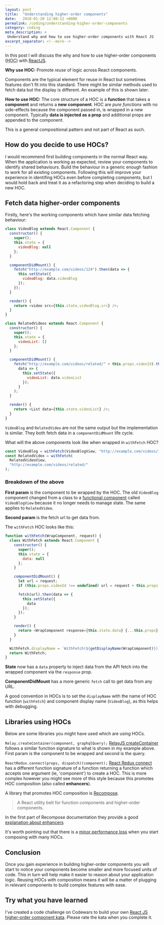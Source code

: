 ```yaml
---
layout: post
title:  "Understanding higher-order components"
date:   2018-01-20 12:00:12 +0000
permalink: /coding/understanding-higher-order-components
category: coding
meta_description: >
 Understand why and how to use higher-order components with React JS 
excerpt_separator: <!--more-->
---
```


In this post I will discuss the why and how to use higher-order components (<abbr title="higher-order component">HOC</abbr>) with [ReactJS](https://reactjs.org/).

**Why use HOC:** Promote _reuse_ of logic across React components.

Components are the typical element for reuse in React but sometimes features don't fit into this standard. There might be similar methods used to fetch data but the display is different. An example of this is shown later.

<!--more-->

**How to use HOC:** The core structure of a HOC is a **function** that takes a **component** and returns a **new component**. HOC are _pure functions_ with no side-effects because the component passed in, is wrapped in a new component. Typically **data is injected as a prop** and additional props are appended to the component.

This is a general compositional pattern and not part of React as such.

## How do you decide to use HOCs?

I would recommend first building components in the normal React way. When the application is working as expected, review your components to identify shared behaviours. Build the behaviour in a generic enough fashion to work for all existing components. Following this will improve your experience in identifing HOCs even before completing components, but I would hold back and treat it as a refactoring step when deciding to build a new HOC.

## Fetch data higher-order components

Firstly, here's the working components which have similar data fetching behaviour:

```javascript
class VideoBlog extends React.Component {
  constructor() {
    super();
    this.state = {
      videoBlog: null
    };
  }

  componentDidMount() {
    fetch("http://example.com/videos/124").then(data => {
      this.setState({
        videoBlog: data.videoBlog
      });
    });
  }

  render() {
    return <video src={this.state.videoBlog.src} />;
  }
}

class RelatedVideos extends React.Component {
  constructor() {
    super();
    this.state = {
      videoList: []
    };
  }

  componentDidMount() {
    fetch("http://example.com/videos/related/" + this.props.videoId).then(
      data => {
        this.setState({
          videoList: data.videoList
        });
      }
    );
  }

  render() {
    return <List data={this.state.videoList} />;
  }
}
```

`VideoBlog` and `RelatedVideo` are not the same output but the implementation is similar. They both fetch data in a `componentDidMount` life cycle.

What will the above components look like when wrapped in `withFetch` HOC?

```javascript
const VideoBlog = withFetch(VideoBlogView, "http://example.com/videos/124");
const RelatedVideo = withFetch(
  RelatedVideoView,
  "http://example.com/videos/related/"
);
```

### Breakdown of the above

**First param** is the component to be wrapped by the HOC. The old `VideoBlog` component changed from a class to a [functional component](https://reactjs.org/docs/components-and-props.html#functional-and-class-components) called `VideoBlogView` because it no longer needs to manage state. The same applies to `RelatedVideo`.

**Second param** is the fetch url to get data from.

The `withFetch` HOC looks like this:

```javascript
function withFetch(WrapComponent, request) {
  class WithFetch extends React.Component {
    constructor() {
      super();
      this.state = {
        data: null
      };
    }

    componentDidMount() {
      let url = request;
      if (this.props.videoId !== undefined) url = request + this.props.videoId;

      fetch(url).then(data => {
        this.setState({
          data
        });
      });
    }

    render() {
      return <WrapComponent response={this.state.data} {...this.props} />;
    }
  }

  WithFetch.displayName = `WithFetch(${getDisplayName(WrapComponent)})`;
  return WithFetch;
}
```

**State** now has a `data` property to inject data from the API fetch into the wrapped component via the `response` prop.

**ComponentDidMount** has a more generic `fetch` call to get data from any URL.

A good convention in HOCs is to set the `displayName` with the name of HOC function (`withFetch`) and component display name (`VideoBlog`), as this helps with debugging.

## Libraries using HOCs

Below are some libraries you might have used which are using HOCs.

`Relay.createContainer(component, graphqlQuery);` [RelayJS createContainer](https://facebook.github.io/relay/docs/en/classic/classic-api-reference-relay-container.html) follows a similar function signature to what is shown in my example above. First param is the component to be wrapped and second is the query.

`ReactRedux.connect(props, dispatch)(component);` [React Redux connect](https://github.com/reactjs/react-redux/blob/master/docs/api.md#connectmapstatetoprops-mapdispatchtoprops-mergeprops-options) has a different function signature of a function returning a function which accepts one argument (ie, 'component') to create a HOC. This is more complex however you might see more of this style because this promotes HOC composition (also called **enhancers**).

A library that promotes HOC composition is [Recompose](https://github.com/acdlite/recompose).

> A React utility belt for function components and higher-order components.

In the first part of Recompose documentation they provide a good [explanation about enhancers](https://github.com/acdlite/recompose/blob/master/docs/API.md)

It's worth pointing out that there is a [minor performance loss](https://github.com/acdlite/recompose/blob/master/docs/performance.md) when you start composing with many HOCs.

## Conclusion

Once you gain experience in building higher-order components you will start to notice your components become smaller and more focused units of code. This in turn will help make it easier to reason about your application logic. Reusing HOCs with composition means it will be a matter of plugging in relevant components to build complex features with ease.

## Try what you have learned

I've created a code challenge on Codewars to build your own [React JS higher-order component kata](https://www.codewars.com/kata/truncate-paragraph-using-higher-order-component-in-react-js). Please rate the kata when you complete it.
